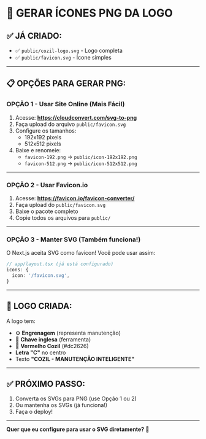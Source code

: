 # 🎨 GERAR ÍCONES PNG DA LOGO

## ✅ JÁ CRIADO:
- ✅ `public/cozil-logo.svg` - Logo completa
- ✅ `public/favicon.svg` - Ícone simples

---

## 📋 OPÇÕES PARA GERAR PNG:

### **OPÇÃO 1 - Usar Site Online (Mais Fácil)**

1. Acesse: **https://cloudconvert.com/svg-to-png**
2. Faça upload do arquivo `public/favicon.svg`
3. Configure os tamanhos:
   - 192x192 pixels
   - 512x512 pixels
4. Baixe e renomeie:
   - `favicon-192.png` → `public/icon-192x192.png`
   - `favicon-512.png` → `public/icon-512x512.png`

---

### **OPÇÃO 2 - Usar Favicon.io**

1. Acesse: **https://favicon.io/favicon-converter/**
2. Faça upload do `public/favicon.svg`
3. Baixe o pacote completo
4. Copie todos os arquivos para `public/`

---

### **OPÇÃO 3 - Manter SVG (Também funciona!)**

O Next.js aceita SVG como favicon! Você pode usar assim:

```typescript
// app/layout.tsx (já está configurado)
icons: {
  icon: '/favicon.svg',
}
```

---

## 🎨 LOGO CRIADA:

A logo tem:
- ⚙️ **Engrenagem** (representa manutenção)
- 🔧 **Chave inglesa** (ferramenta)
- 🔴 **Vermelho Cozil** (#dc2626)
- **Letra "C"** no centro
- Texto **"COZIL - MANUTENÇÃO INTELIGENTE"**

---

## ✅ PRÓXIMO PASSO:

1. Converta os SVGs para PNG (use Opção 1 ou 2)
2. Ou mantenha os SVGs (já funciona!)
3. Faça o deploy!

---

**Quer que eu configure para usar o SVG diretamente?** 🚀


